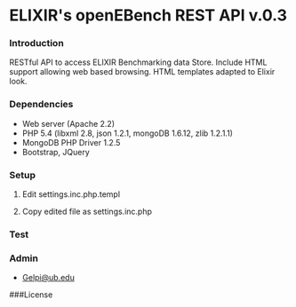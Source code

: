 # ELIXIR's openEBench REST API v.0.3

### Introduction
RESTful API to access ELIXIR Benchmarking data Store. Include HTML support allowing 
web based browsing. HTML templates adapted to Elixir look.

### Dependencies

* Web server (Apache 2.2)
* PHP 5.4 (libxml 2.8, json 1.2.1, mongoDB 1.6.12, zlib 1.2.1.1)
* MongoDB PHP Driver 1.2.5
* Bootstrap, JQuery

### Setup

1. Edit settings.inc.php.templ
   
2. Copy edited file as settings.inc.php
 
### Test


### Admin
* Gelpi@ub.edu

###License
